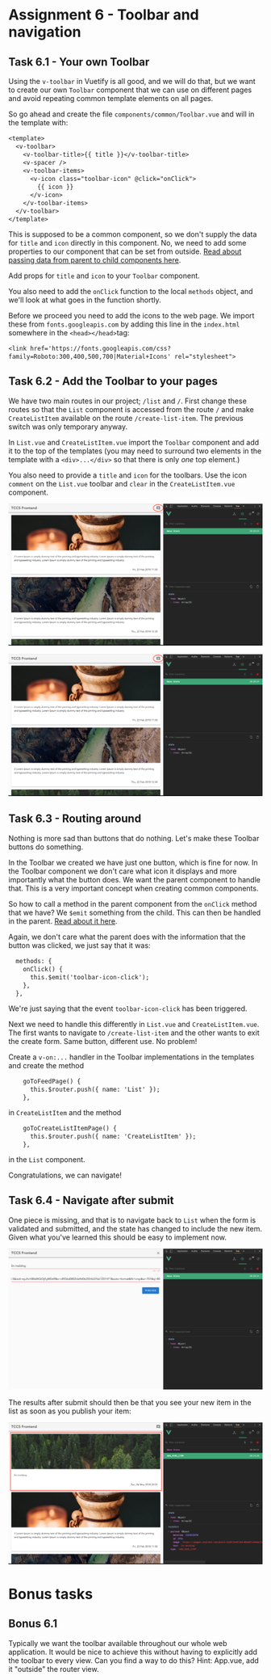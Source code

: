 Assignment 6 - Toolbar and navigation
=====================================

Task 6.1 - Your own Toolbar
--------

Using the `v-toolbar` in Vuetify is all good, and we will do that, but we want to create our own `Toolbar` component
that we can use on different pages and avoid repeating common template elements on all pages.

So go ahead and create the file `components/common/Toolbar.vue` and will in the template with:

```
<template>
  <v-toolbar>
    <v-toolbar-title>{{ title }}</v-toolbar-title>
    <v-spacer />
    <v-toolbar-items>
      <v-icon class="toolbar-icon" @click="onClick">
        {{ icon }}
      </v-icon>
    </v-toolbar-items>
  </v-toolbar>
</template>
```

This is supposed to be a common component, so we don't supply the data for `title` and `icon` directly in this component.
No, we need to add some properties to our component that can be set from outside. [Read about passing data from parent 
 to child components here](https://vuejs.org/v2/guide/components.html#Passing-Data-to-Child-Components-with-Props).
 
Add props for `title` and `icon` to your `Toolbar` component.

You also need to add the `onClick` function to the local `methods` object, and we'll look at what goes in the function 
shortly.

Before we proceed you need to add the icons to the web page. We import these from `fonts.googleapis.com` by adding this
line in the `index.html` somewhere in the `<head></head>`tag:

```
<link href='https://fonts.googleapis.com/css?family=Roboto:300,400,500,700|Material+Icons' rel="stylesheet">
```


Task 6.2 - Add the Toolbar to your pages
--------

We have two main routes in our project; `/list` and `/`. First change these routes so that the `List` component is 
accessed from the route `/` and make `CreateListItem` available on the route `/create-list-item`. The previous switch
was only temporary anyway.

In `List.vue` and `CreateListItem.vue` import the `Toolbar` component and add it to the top of the templates (you may 
need to surround two elements in the template with a `<div>...</div>` so that there is only *one* top element.)

You also need to provide a `title` and `icon` for the toolbars. Use the icon `comment` on the `List.vue` toolbar and 
`clear` in the `CreateListItem.vue` component.

![Toolbar on List](list-component-with-new-toolbar.png)

![Toolbar on CreateListItem](list-component-with-new-toolbar.png)

Task 6.3 - Routing around
--------

Nothing is more sad than buttons that do nothing. Let's make these Toolbar buttons do something.

In the Toolbar we created we have just one button, which is fine for now. In the Toolbar component we don't care what
icon it displays and more importantly what the button does. We want the parent component to handle that. This is a very
important concept when creating common components.

So how to call a method in the parent component from the `onClick` method that we have? We `$emit` something from the child.
This can then be handled in the parent. [Read about it here](https://vuejs.org/v2/guide/components.html#Emitting-a-Value-With-an-Event).

Again, we don't care what the parent does with the information that the button was clicked, we just say that it was:

```
  methods: {
    onClick() {
      this.$emit('toolbar-icon-click');
    },
  },
```

We're just saying that the event `toolbar-icon-click` has been triggered.

Next we need to handle this differently in `List.vue` and `CreateListItem.vue`. The first wants to navigate to
`/create-list-item` and the other wants to exit the create form. Same button, different use. No problem!

Create a `v-on:...` handler in the Toolbar implementations in the templates and create the method
```
    goToFeedPage() {
      this.$router.push({ name: 'List' });
    },
```
in `CreateListItem` and the method
```
    goToCreateListItemPage() {
      this.$router.push({ name: 'CreateListItem' });
    },
```
in the `List` component.

Congratulations, we can navigate!

Task 6.4 - Navigate after submit
--------

One piece is missing, and that is to navigate back to `List` when the form is validated and submitted, and the state has
changed to include the new item. Given what you've learned this should be easy to implement now.

![Submitting a new list item](submitting-of-list-item-with-valid-input-and-image-link.png)

The results after submit should then be that you see your new item in the list as soon as you publish your item:

![The result after publish](new-list-item-appears-after-publishing-list-item.png)

Bonus tasks
===========

Bonus 6.1
---------
Typically we want the toolbar available throughout our whole web application. It would be nice to achieve this without having to explicitly add the toolbar to every view. Can you find a way to do this? Hint: App.vue, add it "outside" the router view.



